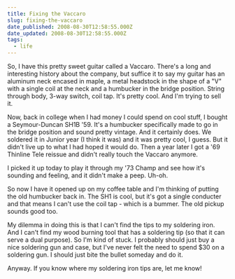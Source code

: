 ```yaml
---
title: Fixing the Vaccaro
slug: fixing-the-vaccaro
date_published: 2008-08-30T12:58:55.000Z
date_updated: 2008-08-30T12:58:55.000Z
tags:
  - life
---
```


So, I have this pretty sweet guitar called a Vaccaro. There's a long and interesting history about the company, but suffice it to say my guitar has an aluminum neck encased in maple, a metal headstock in the shape of a "V" with a single coil at the neck and a humbucker in the bridge position. String through body, 3-way switch, coil tap. It's pretty cool. And I'm trying to sell it.

Now, back in college when I had money I could spend on cool stuff, I bought a Seymour-Duncan SH1B '59. It's a humbucker specifically made to go in the bridge position and sound pretty vintage. And it certainly does. We soldered it in Junior year (I think it was) and it was pretty cool, I guess. But it didn't live up to what I had hoped it would do. Then a year later I got a '69 Thinline Tele reissue and didn't really touch the Vaccaro anymore.

I picked it up today to play it through my '73 Champ and see how it's sounding and feeling, and it didn't make a peep. Uh-oh.

So now I have it opened up on my coffee table and I'm thinking of putting the old humbucker back in. The SH1 is cool, but it's got a single conducter and that means I can't use the coil tap - which is a bummer. The old pickup sounds good too.

My dilemma in doing this is that I can't find the tips to my soldering iron. And I can't find my wood burning tool that has a soldering tip (so that it can serve a dual purpose). So I'm kind of stuck. I probably should just buy a nice soldering gun and case, but I've never felt the need to spend $30 on a soldering gun. I should just bite the bullet someday and do it.

Anyway. If you know where my soldering iron tips are, let me know!
